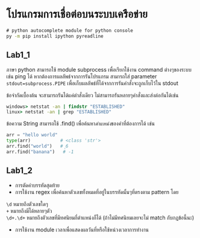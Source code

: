# โปรแกรมการเชื่อต่อบนระบบเครือข่าย

``` cmd
# python autocomplete module for python console
py -m pip install ipython pyreadline
```

## Lab1_1

ภาษา python สามารถใช้ module subprocess เพื่อเรียกใช้งาน command ต่างๆของระบบเช่น ping ได้
หากต้องการผลลัพธ์จากการรันโปรแกรม สามารถใส่ parameter `stdout=subprocess.PIPE`
เพื่อเก็บผลลัพธ์ที่ได้จากการรันคำสั่งจะถูกเก็บไว้ใน stdout

ข้อจำกัดเบื้องต้น จะสามารถรันได้แค่ตำสั่งเดียว ไม่สามารถรันหลายๆคำสั่งและส่งต่อกันได้เช่น

``` cmd
windows> netstat -an | findstr "ESTABLISHED"
linux> netstat -an | grep "ESTABLISHED"
```

ข้อความ String สามารถใช้ .find() เพื่อค้นหา*ตำแหน่ง*ของคำที่ต้องการได้ เช่น

``` python
arr = "hello world"
type(arr)           # <class 'str'>
arr.find("world")   # ุ6
arr.find("banana")   # -1
```

## Lab1_2

- การตัดคำบรรทัดสุดท้าย
- การใช้งาน regex เพื่อค้นหาตัวเลขทั้งหมดที่อยู่ในบรรทัดนั้นๆที่ตรงตาม pattern โดย

`\d` หมายถึงตัวเลขใดๆ  
`+` หมายถึงมีได้หลายๆตัว  
`\d+.\d+` หมายถึงตัวเลขที่มีทศนิยมกี่ตำแหน่งก็ได้ (ถ้าไม่มีทศนิยมเลยจะไม่ match กับกฏข้อนี้นะ) 

- การใช้งาน module เวลาเพื่อแสดงผลวันที่หรือใช้หน่วงเวลาการทำงาน
